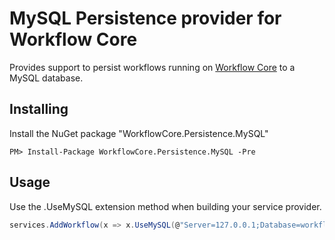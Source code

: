 ﻿# MySQL Persistence provider for Workflow Core

Provides support to persist workflows running on [Workflow Core](../../README.md) to a MySQL database.

## Installing

Install the NuGet package "WorkflowCore.Persistence.MySQL"

```
PM> Install-Package WorkflowCore.Persistence.MySQL -Pre
```

## Usage

Use the .UseMySQL extension method when building your service provider.

```C#
services.AddWorkflow(x => x.UseMySQL(@"Server=127.0.0.1;Database=workflow;User=root;Password=password;", true));
```
